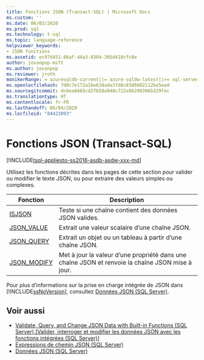 ```yaml
---
title: Fonctions JSON (Transact-SQL) | Microsoft Docs
ms.custom: ''
ms.date: 06/03/2020
ms.prod: sql
ms.technology: t-sql
ms.topic: language-reference
helpviewer_keywords:
- JSON functions
ms.assetid: ec97d451-06af-44a3-8304-305d410cfc8e
author: jovanpop-msft
ms.author: jovanpop
ms.reviewer: jroth
monikerRange: = azuresqldb-current||= azure-sqldw-latest||>= sql-server-2016||>= sql-server-linux-2017||= sqlallproducts-allversions
ms.openlocfilehash: 7d0c7e172a1be634ada37d8c83d6602112be5ead
ms.sourcegitcommit: dc6ea6665cd2fb58a940c722e86299396b329fec
ms.translationtype: HT
ms.contentlocale: fr-FR
ms.lasthandoff: 06/04/2020
ms.locfileid: "84423093"
---
```

# <a name="json-functions-transact-sql"></a>Fonctions JSON (Transact-SQL)

[!INCLUDE[tsql-appliesto-ss2016-asdb-asdw-xxx-md](../../includes/tsql-appliesto-ss2016-asdb-asdw-xxx-md.md)]

Utilisez les fonctions décrites dans les pages de cette section pour valider ou modifier le texte JSON, ou pour extraire des valeurs simples ou complexes.  
  
|Fonction|Description|  
|--------------|-----------------|  
|[ISJSON](../../t-sql/functions/isjson-transact-sql.md)|Teste si une chaîne contient des données JSON valides.|  
|[JSON_VALUE](../../t-sql/functions/json-value-transact-sql.md)|Extrait une valeur scalaire d’une chaîne JSON.|  
|[JSON_QUERY](../../t-sql/functions/json-query-transact-sql.md)|Extrait un objet ou un tableau à partir d’une chaîne JSON.|  
|[JSON_MODIFY](../../t-sql/functions/json-modify-transact-sql.md)|Met à jour la valeur d’une propriété dans une chaîne JSON et renvoie la chaîne JSON mise à jour.|

 Pour plus d’informations sur la prise en charge intégrée de JSON dans [!INCLUDE[ssNoVersion](../../includes/ssnoversion-md.md)], consultez [Données JSON &#40;SQL Server&#41;](../../relational-databases/json/json-data-sql-server.md).  

## <a name="see-also"></a>Voir aussi

 - [Validate, Query, and Change JSON Data with Built-in Functions &#40;SQL Server&#41; [Valider, interroger et modifier les données JSON avec les fonctions intégrées &#40;SQL Server&#41;]](../../relational-databases/json/validate-query-and-change-json-data-with-built-in-functions-sql-server.md)
 - [Expressions de chemin JSON &#40;SQL Server&#41;](../../relational-databases/json/json-path-expressions-sql-server.md)
 - [Données JSON &#40;SQL Server&#41;](../../relational-databases/json/json-data-sql-server.md)  

